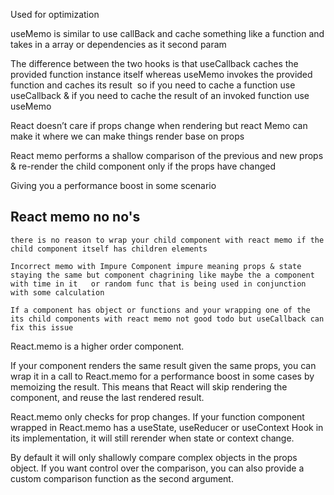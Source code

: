 Used for optimization  

useMemo is similar to use callBack and cache something like a function and takes in a array or dependencies as it second param  

The difference between the two hooks is that useCallback caches the provided function instance itself whereas useMemo invokes the provided function and caches its result  so if you need to cache a function use useCallback & if you need to cache the result of an invoked function use useMemo  

React doesn’t care if props change when rendering but react Memo can make it where we can make things render base on props 

React memo performs a shallow comparison of the previous and new props & re-render the child component only if the props have changed 

Giving you a performance boost in some scenario  

## React memo no no's 

	there is no reason to wrap your child component with react memo if the child component itself has children elements  

	Incorrect memo with Impure Component impure meaning props & state staying the same but component chagrining like maybe the a component with time in it   or random func that is being used in conjunction with some calculation 

	If a component has object or functions and your wrapping one of the its child components with react memo not good todo but useCallback can fix this issue  



React.memo is a higher order component. 

If your component renders the same result given the same props, you can wrap it in a call to React.memo for a performance boost in some cases by memoizing the result. This means that React will skip rendering the component, and reuse the last rendered result. 

React.memo only checks for prop changes. If your function component wrapped in React.memo has a useState, useReducer or useContext Hook in its implementation, it will still rerender when state or context change. 

By default it will only shallowly compare complex objects in the props object. If you want control over the comparison, you can also provide a custom comparison function as the second argument.
